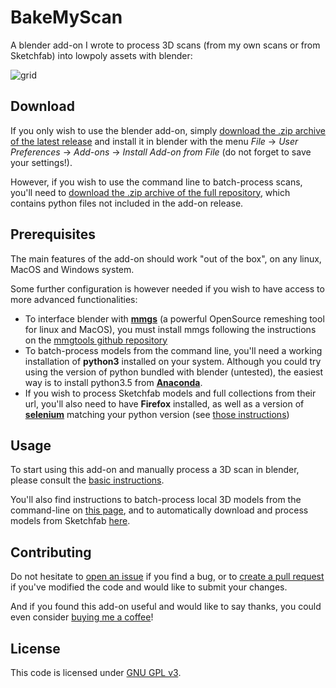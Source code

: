 # BakeMyScan

A blender add-on I wrote to process 3D scans (from my own scans or from Sketchfab) into lowpoly assets with blender:

![grid](https://user-images.githubusercontent.com/37718992/44431859-fabeee00-a59f-11e8-80da-6705b218db81.jpg)

## Download

If you only wish to use the blender add-on, simply [download the .zip archive of the latest release](https://github.com/norgeotloic/BakeMyScan/releases) and install it in blender with the menu *File* -> *User Preferences* -> *Add-ons* -> *Install Add-on from File* (do not forget to save your settings!).

However, if you wish to use the command line to batch-process scans, you'll need to [download the .zip archive of the full repository](https://github.com/norgeotloic/BakeMyScan/archive/master.zip), which contains python files not included in the add-on release.

## Prerequisites

The main features of the add-on should work "out of the box", on any linux, MacOS and Windows system.

Some further configuration is however needed if you wish to have access to more advanced functionalities:

* To interface blender with [**mmgs**](http://www.mmgtools.org) (a powerful OpenSource remeshing tool for linux and MacOS), you must install mmgs following the instructions on the [mmgtools github repository](https://github.com/MmgTools/mmg)
* To batch-process models from the command line, you'll need a working installation of **python3** installed on your system. Although you could try using the version of python bundled with blender (untested), the easiest way is to install python3.5 from [**Anaconda**](https://conda.io/docs/user-guide/install/download.html).
* If you wish to process Sketchfab models and full collections from their url, you'll also need to have **Firefox** installed, as well as a version of [**selenium**](https://www.seleniumhq.org/) matching your python version (see [those instructions](https://selenium-python.readthedocs.io/installation.html))

## Usage

To start using this add-on and manually process a 3D scan in blender, please consult the [basic instructions](docs/ADDON_USAGE.md).

You'll also find instructions to batch-process local 3D models from the command-line on [this page](docs/SCRIPTS_BATCH.md), and to automatically download and process models from Sketchfab [here](docs/SCRIPTS_SKETCHFAB.md).

## Contributing

Do not hesitate to [open an issue](https://github.com/norgeotloic/BakeMyScan/issues) if you find a bug, or to [create a pull request](https://github.com/norgeotloic/BakeMyScan/pulls) if you've modified the code and would like to submit your changes.

And if you found this add-on useful and would like to say thanks, you could even consider [buying me a coffee](https://www.buymeacoffee.com/JrxfoZRVy)!

## License

This code is licensed under [GNU GPL v3](LICENSE.md).
